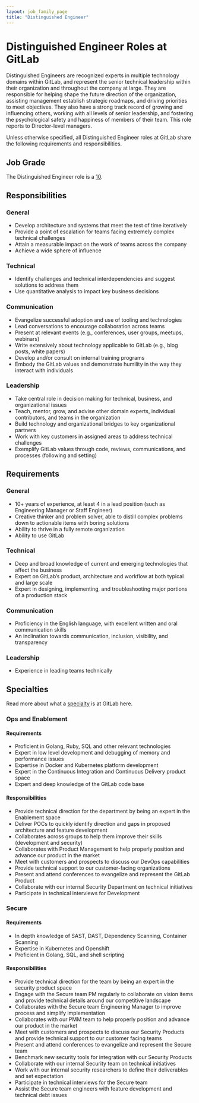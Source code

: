 ```yaml
---
layout: job_family_page
title: "Distinguished Engineer"
---
```


# Distinguished Engineer Roles at GitLab

Distinguished Engineers are recognized experts in multiple technology domains within GitLab, and represent the senior technical leadership within their organization and throughout the company at large. They are responsible for helping shape the future direction of the organization, assisting management establish strategic roadmaps, and driving priorities to meet objectives. They also have a strong track record of growing and influencing others, working with all levels of senior leadership, and fostering the psychological safety and happiness of members of their team. This role reports to Director-level managers.

Unless otherwise specified, all Distinguished Engineer roles at GitLab share the following requirements and responsibilities.

<a id="intermediate-requirements"></a>

## Job Grade
The Distinguished Engineer role is a [10](/handbook/total-rewards/compensation/compensation-calculator/#gitlab-job-grades).

## Responsibilities
### General

- Develop architecture and systems that meet the test of time iteratively
- Provide a point of escalation for teams facing extremely complex technical challenges
- Attain a measurable impact on the work of teams across the company
- Achieve a wide sphere of influence

### Technical

- Identify challenges and technical interdependencies and suggest solutions to address them
- Use quantitative analysis to impact key business decisions

### Communication

- Evangelize successful adoption and use of tooling and technologies
- Lead conversations to encourage collaboration across teams
- Present at relevant events (e.g., conferences, user groups, meetups, webinars)
- Write extensively about technology applicable to GitLab (e.g., blog posts, white papers)
- Develop and/or consult on internal training programs
- Embody the GitLab values and demonstrate humility in the way they interact with individuals

### Leadership

- Take central role in decision making for technical, business, and organizational issues
- Teach, mentor, grow, and advise other domain experts, individual contributors, and teams in the organization
- Build technology and organizational bridges to key organizational partners
- Work with key customers in assigned areas to address technical challenges
- Exemplify GitLab values through code, reviews, communications, and processes (following and setting)

## Requirements
### General

- 10+ years of experience, at least 4 in a lead position (such as Engineering Manager or Staff Engineer)
- Creative thinker and problem solver, able to distill complex problems down to actionable items with boring solutions
- Ability to thrive in a fully remote organization
- Ability to use GitLab

### Technical

- Deep and broad knowledge of current and emerging technologies that affect the business
- Expert on GitLab’s product, architecture and workflow at both typical and large scale
- Expert in designing, implementing, and troubleshooting major portions of a production stack

### Communication

- Proficiency in the English language, with excellent written and oral communication skills
- An inclination towards communication, inclusion, visibility, and transparency

### Leadership

- Experience in leading teams technically

## Specialties
Read more about what a [specialty](/handbook/hiring/vacancies/#definitions) is at GitLab here.

### Ops and Enablement

#### Requirements

- Proficient in Golang, Ruby, SQL and other relevant technologies
- Expert in low level development and debugging of memory and performance issues
- Expertise in Docker and Kubernetes platform development
- Expert in the Continuous Integration and Continuous Delivery product space
- Expert and deep knowledge of the GitLab code base

#### Responsibilities

- Provide technical direction for the department by being an expert in the Enablement space
- Deliver POCs to quickly identify direction and gaps in proposed architecture and feature development
- Collaborates across groups to help them improve their skills (development and security)
- Collaborates with Product Management to help properly position and advance our product in the market
- Meet with customers and prospects to discuss our DevOps capabilities
- Provide technical support to our customer-facing organizations
- Present and attend conferences to evangelize and represent the GitLab Product
- Collaborate with our internal Security Department on technical initiatives
- Participate in technical interviews for  Development

### Secure

#### Requirements

* In depth knowledge of SAST, DAST, Dependency Scanning, Container Scanning
* Expertise in Kubernetes and Openshift
* Proficient in Golang, SQL, and shell scripting

#### Responsibilities

* Provide technical direction for the team by being an expert in the security product space
* Engage with the Secure team PM regularly to collaborate on vision items and provide technical details around our competitive landscape
* Collaborates with the Secure team Engineering Manager to improve process and simplify implementation
* Collaborates with our PMM team to help properly position and advance our product in the market
* Meet with customers and prospects to discuss our Security Products and provide technical support to our customer facing teams
* Present and attend conferences to evangelize and represent the Secure team
* Benchmark new security tools for integration with our Security Products
* Collaborate with our internal Security team on technical initiatives
* Work with our internal security researchers to define their deliverables and set expectation
* Participate in technical interviews for the Secure team
* Assist the Secure team engineers with feature development and technical debt issues
